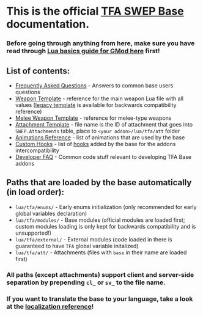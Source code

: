# This is the official [TFA SWEP Base](https://steamcommunity.com/sharedfiles/filedetails/?id=2840031720) documentation.

### Before going through anything from here, make sure you have read through [Lua basics guide for GMod here](https://wiki.facepunch.com/gmod/Beginner_Tutorial_Intro) first!

## List of contents:
- [Frequently Asked Questions](faq/FOR_USERS.md) - Answers to common base users questions
- [Weapon Template](lua/tfa/documentation/tfa_base_template.lua) - reference for the main weapon Lua file with all values ([legacy template](lua/tfa/documentation/tfa_legacy_template.lua) is available for backwards compatibility reference)
- [Melee Weapon Template](lua/tfa/documentation/tfa_melee_template.lua) - reference for melee-type weapons
- [Attachment Template](lua/tfa/documentation/tfa_attachment_template.lua) - file name is the ID of attachment that goes into `SWEP.Attachments` table, place to `<your addon>/lua/tfa/att` folder
- [Animations Reference](lua/tfa/documentation/tfa_anims_template.lua) - list of animations that are used by the base
- [Custom Hooks](lua/tfa/documentation/tfa_hooks_custom.lua) - list of [hooks](https://wiki.facepunch.com/gmod/hook.Add) added by the base for the addons intercompatibility
- [Developer FAQ](faq/FOR_DEVELOPERS.md) - Common code stuff relevant to developing TFA Base addons

## Paths that are loaded by the base automatically (in load order):
- `lua/tfa/enums/` - Early enums initialization (only recommended for early global variables declaration)
- `lua/tfa/modules/` - Base modules (official modules are loaded first; custom modules loading is only kept for backwards compatibility and is unsupported!)
- `lua/tfa/external/` - External modules (code loaded in there is guaranteed to have `TFA` global variable initalized)
- `lua/tfa/att/` - Attachments (files with `base` in their name are loaded first)
### All paths (except attachments) support client and server-side separation by prepending `cl_` or `sv_` to the file name.

### If you want to translate the base to your language, take a look at the [localization reference](LOCALIZATION.md)!